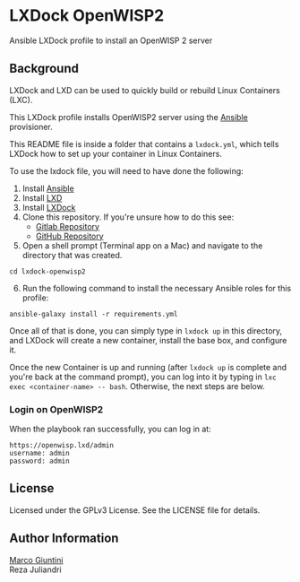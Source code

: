 # LXDock  OpenWISP2

Ansible LXDock profile to install an OpenWISP 2 server

## Background

LXDock and LXD can be used to quickly build or rebuild Linux Containers (LXC).

This LXDock profile installs OpenWISP2 server using the [Ansible](http://www.ansible.com/) provisioner.

This README file is inside a folder that contains a `lxdock.yml`, which tells LXDock how to set up your container in Linux Containers.

To use the lxdock file, you will need to have done the following:

  1. Install [Ansible](http://docs.ansible.com/ansible/latest/intro_installation.html)
  2. Install [LXD](https://linuxcontainers.org/lxd/getting-started-cli/#getting-the-packages)
  3. Install [LXDock](https://lxdock.readthedocs.io/en/stable/getting_started.html#building-lxdock-on-linux)
  4. Clone this repository. If you're unsure how to do this see:
      * [Gitlab Repository](https://docs.gitlab.com/ee/gitlab-basics/command-line-commands.html#start-working-on-your-project)
      * [GitHub Repository](https://help.github.com/articles/cloning-a-repository/)
  5. Open a shell prompt (Terminal app on a Mac) and navigate to the directory that was created.
  ```
  cd lxdock-openwisp2
  ```
  6. Run the following command to install the necessary Ansible roles for this profile:
  ```
  ansible-galaxy install -r requirements.yml
  ```

Once all of that is done, you can simply type in `lxdock up` in this directory, and LXDock will create a new container, install the base box, and configure it.

Once the new Container is up and running (after `lxdock up` is complete and you're back at the command prompt), you can log into it by typing in `lxc exec <container-name> -- bash`. Otherwise, the next steps are below.

### Login on OpenWISP2

When the playbook ran successfully, you can log in at:

```code
https://openwisp.lxd/admin
username: admin
password: admin
```

## License

Licensed under the GPLv3 License. See the LICENSE file for details.

## Author Information

[Marco Giuntini](https://gitlab.com/hispanico)  
Reza Juliandri  
